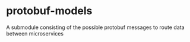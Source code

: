 # protobuf-models
A submodule consisting of the possible protobuf messages to route data between microservices
